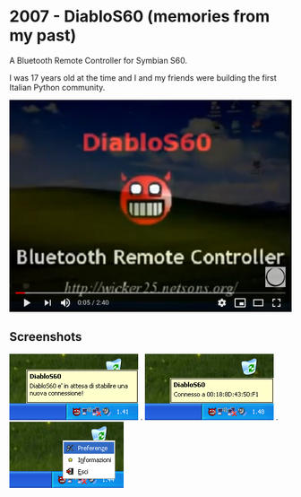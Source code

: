 # 2007 - DiabloS60 (memories from my past)

A Bluetooth Remote Controller for Symbian S60.

I was 17 years old at the time and I and my friends were building the first Italian Python community.

[![DiabloS60 Video](doc/video_preview.png)](https://www.youtube.com/watch?v=2m5sii4UzmM)

## Screenshots

![screenshot](doc/notification_start.png) .
![screenshot](doc/notification_connected.png) .
![screenshot](doc/popupmenu.png)
